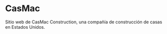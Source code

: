 # CasMac

Sitio web de CasMac Construction, una compañía de construcción de casas en Estados Unidos.
